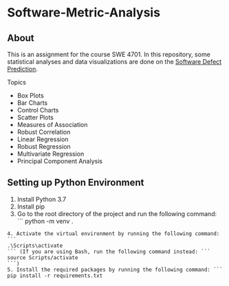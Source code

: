 # Software-Metric-Analysis

## About

This is an assignment for the course SWE 4701. In this repository, some statistical analyses and data visualizations are done on the [Software Defect Prediction](https://www.kaggle.com/datasets/semustafacevik/software-defect-prediction).

Topics

- Box Plots
- Bar Charts
- Control Charts
- Scatter Plots
- Measures of Association
- Robust Correlation
- Linear Regression
- Robust Regression
- Multivariate Regression
- Principal Component Analysis

## Setting up Python Environment

1. Install Python 3.7
2. Install pip
3. Go to the root directory of the project and run the following command: ```
   python -m venv .

````
4. Activate the virtual environment by running the following command: ```
.\Scripts\activate
``` (If you are using Bash, run the following command instead: ```
source Scripts/activate
```)
5. Install the required packages by running the following command: ```
pip install -r requirements.txt
````
